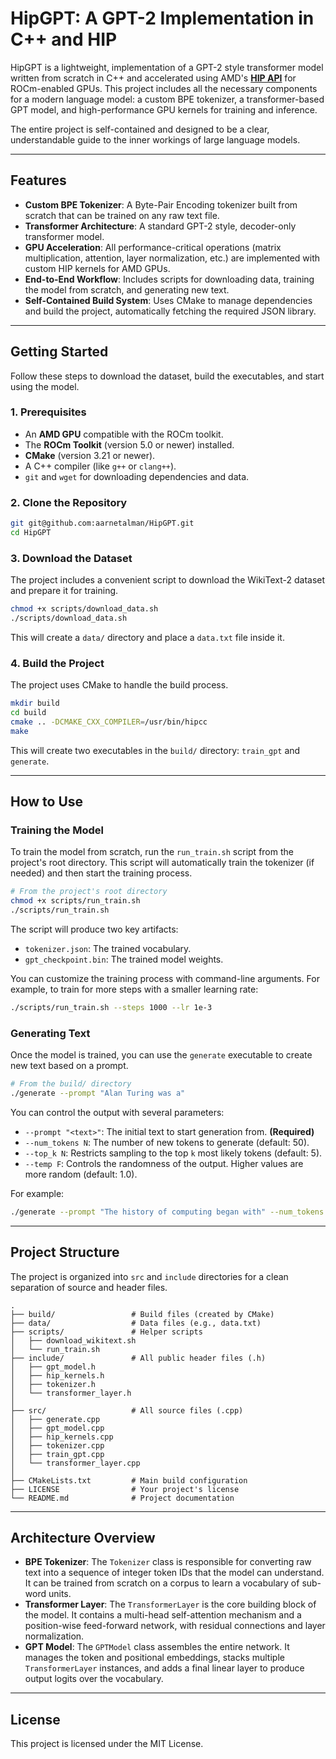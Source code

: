 # HipGPT: A GPT-2 Implementation in C++ and HIP

[](https://opensource.org/licenses/MIT)

HipGPT is a lightweight, implementation of a GPT-2 style transformer model written from scratch in C++ and accelerated using AMD's **[HIP API](https://rocm.docs.amd.com/en/latest/understand/hip_api/hip_api.html)** for ROCm-enabled GPUs. This project includes all the necessary components for a modern language model: a custom BPE tokenizer, a transformer-based GPT model, and high-performance GPU kernels for training and inference.

The entire project is self-contained and designed to be a clear, understandable guide to the inner workings of large language models.

-----

## Features

  * **Custom BPE Tokenizer**: A Byte-Pair Encoding tokenizer built from scratch that can be trained on any raw text file.
  * **Transformer Architecture**: A standard GPT-2 style, decoder-only transformer model.
  * **GPU Acceleration**: All performance-critical operations (matrix multiplication, attention, layer normalization, etc.) are implemented with custom HIP kernels for AMD GPUs.
  * **End-to-End Workflow**: Includes scripts for downloading data, training the model from scratch, and generating new text.
  * **Self-Contained Build System**: Uses CMake to manage dependencies and build the project, automatically fetching the required JSON library.

-----

## Getting Started

Follow these steps to download the dataset, build the executables, and start using the model.

### **1. Prerequisites**

  * An **AMD GPU** compatible with the ROCm toolkit.
  * The **ROCm Toolkit** (version 5.0 or newer) installed.
  * **CMake** (version 3.21 or newer).
  * A C++ compiler (like `g++` or `clang++`).
  * `git` and `wget` for downloading dependencies and data.

### **2. Clone the Repository**

```bash
git git@github.com:aarnetalman/HipGPT.git
cd HipGPT
```

### **3. Download the Dataset**

The project includes a convenient script to download the WikiText-2 dataset and prepare it for training.

```bash
chmod +x scripts/download_data.sh
./scripts/download_data.sh
```

This will create a `data/` directory and place a `data.txt` file inside it.

### **4. Build the Project**

The project uses CMake to handle the build process.

```bash
mkdir build
cd build
cmake .. -DCMAKE_CXX_COMPILER=/usr/bin/hipcc
make
```

This will create two executables in the `build/` directory: `train_gpt` and `generate`.

-----

## How to Use

### **Training the Model**

To train the model from scratch, run the `run_train.sh` script from the project's root directory. This script will automatically train the tokenizer (if needed) and then start the training process.

```bash
# From the project's root directory
chmod +x scripts/run_train.sh
./scripts/run_train.sh
```

The script will produce two key artifacts:

  * `tokenizer.json`: The trained vocabulary.
  * `gpt_checkpoint.bin`: The trained model weights.

You can customize the training process with command-line arguments. For example, to train for more steps with a smaller learning rate:

```bash
./scripts/run_train.sh --steps 1000 --lr 1e-3
```

### **Generating Text**

Once the model is trained, you can use the `generate` executable to create new text based on a prompt.

```bash
# From the build/ directory
./generate --prompt "Alan Turing was a"
```

You can control the output with several parameters:

  * `--prompt "<text>"`: The initial text to start generation from. **(Required)**
  * `--num_tokens N`: The number of new tokens to generate (default: 50).
  * `--top_k N`: Restricts sampling to the top `k` most likely tokens (default: 5).
  * `--temp F`: Controls the randomness of the output. Higher values are more random (default: 1.0).

For example:

```bash
./generate --prompt "The history of computing began with" --num_tokens 100 --top_k 50
```

-----

## Project Structure

The project is organized into `src` and `include` directories for a clean separation of source and header files.

```
.
├── build/                 # Build files (created by CMake)
├── data/                  # Data files (e.g., data.txt)
├── scripts/               # Helper scripts
│   ├── download_wikitext.sh
│   └── run_train.sh
├── include/               # All public header files (.h)
│   ├── gpt_model.h
│   ├── hip_kernels.h
│   ├── tokenizer.h
│   └── transformer_layer.h
│
├── src/                   # All source files (.cpp)
│   ├── generate.cpp
│   ├── gpt_model.cpp
│   ├── hip_kernels.cpp
│   ├── tokenizer.cpp
│   ├── train_gpt.cpp
│   └── transformer_layer.cpp
│
├── CMakeLists.txt         # Main build configuration
├── LICENSE                # Your project's license
└── README.md              # Project documentation
```

-----

## Architecture Overview

  * **BPE Tokenizer**: The `Tokenizer` class is responsible for converting raw text into a sequence of integer token IDs that the model can understand. It can be trained from scratch on a corpus to learn a vocabulary of sub-word units.
  * **Transformer Layer**: The `TransformerLayer` is the core building block of the model. It contains a multi-head self-attention mechanism and a position-wise feed-forward network, with residual connections and layer normalization.
  * **GPT Model**: The `GPTModel` class assembles the entire network. It manages the token and positional embeddings, stacks multiple `TransformerLayer` instances, and adds a final linear layer to produce output logits over the vocabulary.

-----

## License

This project is licensed under the MIT License.